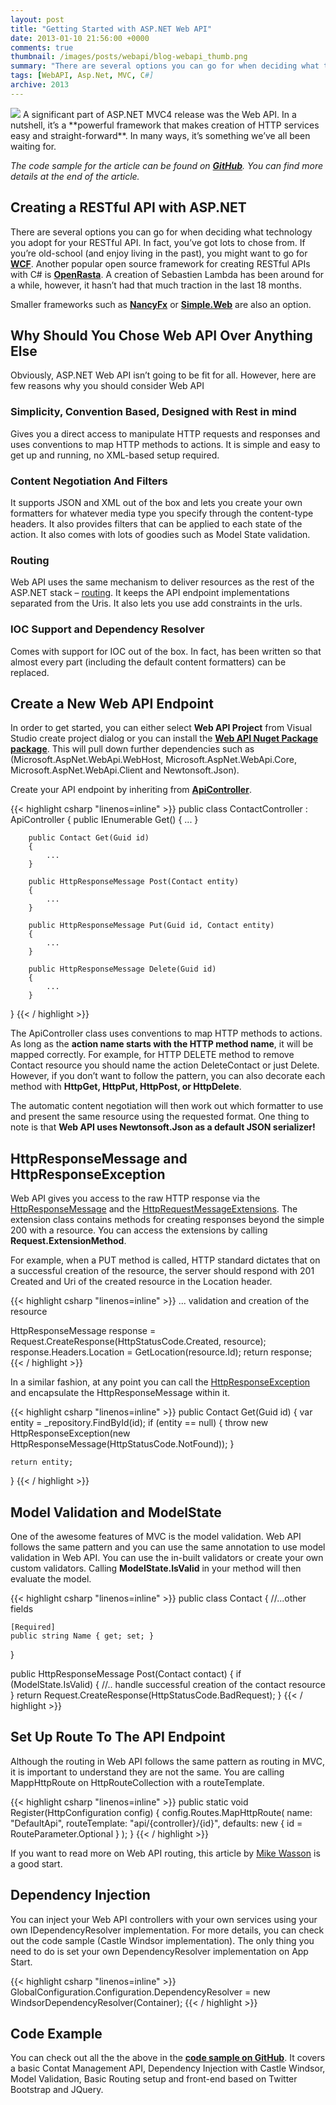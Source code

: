 ```yaml
---
layout: post
title: "Getting Started with ASP.NET Web API"
date: 2013-01-10 21:56:00 +0000
comments: true
thumbnail: /images/posts/webapi/blog-webapi_thumb.png
summary: "There are several options you can go for when deciding what technology you adopt for your RESTful API. In fact, you’ve got lots to chose from."
tags: [WebAPI, Asp.Net, MVC, C#]
archive: 2013
---
```


<img src="/images/posts/webapi/blog-webapi_thumb.png" class="post-image-right" />
A significant part of ASP.NET MVC4 release was the Web API. In a nutshell, it’s a **powerful framework that makes creation of HTTP services easy and straight-forward**. In many ways, it’s something we’ve all been waiting for.

*The code sample for the article can be found on [**GitHub**](https://github.com/mirajavora/WebAPISample). You can find more details at the end of the article.*

Creating a RESTful API with ASP.NET
-------------------

There are several options you can go for when deciding what technology you adopt for your RESTful API. In fact, you’ve got lots to chose from. If you’re old-school (and enjoy living in the past), you might want to go for [**WCF**](http://msdn.microsoft.com/en-us/library/ms731082.aspx). Another popular open source framework for creating RESTful APIs with C# is [**OpenRasta**](http://openrasta.org/). A creation of Sebastien Lambda has been around for a while, however, it hasn’t had that much traction in the last 18 months.

Smaller frameworks such as [**NancyFx**](http://nancyfx.org/) or [**Simple.Web**](https://github.com/markrendle/Simple.Web) are also an option.

Why Should You Chose Web API Over Anything Else
-------------------

Obviously, ASP.NET Web API isn’t going to be fit for all. However, here are few reasons why you should consider Web API

### Simplicity, Convention Based, Designed with Rest in mind

Gives you a direct access to manipulate HTTP requests and responses and uses conventions to map HTTP methods to actions. It is simple and easy to get up and running, no XML-based setup required.

### Content Negotiation And Filters

It supports JSON and XML out of the box and lets you create your own formatters for whatever media type you specify through the content-type headers. It also provides filters that can be applied to each state of the action. It also comes with lots of goodies such as Model State validation.

### Routing

Web API uses the same mechanism to deliver resources as the rest of the ASP.NET stack – [routing](http://msdn.microsoft.com/en-GB/library/cc668201.aspx). It keeps the API endpoint implementations separated from the Uris. It also lets you use add constraints in the urls.

### IOC Support and Dependency Resolver

Comes with support for IOC out of the box. In fact, has been written so that almost every part (including the default content formatters) can be replaced.

Create a New Web API Endpoint
-------------------

In order to get started, you can either select **Web API Project** from Visual Studio create project dialog or you can install the [**Web API Nuget Package package**](https://nuget.org/packages/Microsoft.AspNet.WebApi/). This will pull down further dependencies such as (Microsoft.AspNet.WebApi.WebHost, Microsoft.AspNet.WebApi.Core, Microsoft.AspNet.WebApi.Client and Newtonsoft.Json).

Create your API endpoint by inheriting from [**ApiController**](http://msdn.microsoft.com/en-us/library/system.web.http.apicontroller(v=vs.108).aspx).

{{< highlight csharp "linenos=inline" >}}
public class ContactController : ApiController
{
        public IEnumerable<Contact> Get()
        {
            ...
        }
 
        public Contact Get(Guid id)
        {
            ...
        }
 
        public HttpResponseMessage Post(Contact entity)
        {
            ...
        }
 
        public HttpResponseMessage Put(Guid id, Contact entity)
        {
            ...
        }
 
        public HttpResponseMessage Delete(Guid id)
        {
            ...
        }
}
{{< / highlight >}} 

The ApiController class uses conventions to map HTTP methods to actions. As long as the **action name starts with the HTTP method name**, it will be mapped correctly. For example, for HTTP DELETE method to remove Contact resource you should name the action DeleteContact or just Delete. However, if you don’t want to follow the pattern, you can also decorate each method with **HttpGet, HttpPut, HttpPost, or HttpDelete**.

The automatic content negotiation will then work out which formatter to use and present the same resource using the requested format. One thing to note is that **Web API uses Newtonsoft.Json as a default JSON serializer!**

HttpResponseMessage and HttpResponseException
-------------------

Web API gives you access to the raw HTTP response via the [HttpResponseMessage](http://msdn.microsoft.com/en-us/library/system.net.http.httpresponsemessage.aspx) and the [HttpRequestMessageExtensions](http://msdn.microsoft.com/en-us/library/system.net.http.httprequestmessageextensions.aspx). The extension class contains methods for creating responses beyond the simple 200 with a resource. You can access the extensions by calling **Request.ExtensionMethod**.

For example, when a PUT method is called, HTTP standard dictates that on a successful creation of the resource, the server should respond with 201 Created and Uri of the created resource in the Location header.

{{< highlight csharp "linenos=inline" >}}
... validation and creation of the resource
 
HttpResponseMessage response = Request.CreateResponse<Contact>(HttpStatusCode.Created, resource);
response.Headers.Location = GetLocation(resource.Id);
return response;
{{< / highlight >}} 

In a similar fashion, at any point you can call the [HttpResponseException](http://msdn.microsoft.com/en-us/library/system.web.http.httpresponseexception.aspx) and encapsulate the HttpResponseMessage within it.

{{< highlight csharp "linenos=inline" >}}
public Contact Get(Guid id)
{
    var entity = _repository.FindById(id);
    if (entity == null)
    {
        throw new HttpResponseException(new HttpResponseMessage(HttpStatusCode.NotFound));
    }
 
    return entity;
}
{{< / highlight >}} 

Model Validation and ModelState
-------------------

One of the awesome features of MVC is the model validation. Web API follows the same pattern and you can use the same annotation to use model validation in Web API. You can use the in-built validators or create your own custom validators. Calling **ModelState.IsValid** in your method will then evaluate the model.

{{< highlight csharp "linenos=inline" >}}
public class Contact
{
    //...other fields
 
    [Required]
    public string Name { get; set; }
 
}
 
public HttpResponseMessage Post(Contact contact)
{
    if (ModelState.IsValid)
    {
        //.. handle successful creation of the contact resource
    }
    return Request.CreateResponse(HttpStatusCode.BadRequest);
}
{{< / highlight >}} 

Set Up Route To The API Endpoint
-------------------

Although the routing in Web API follows the same pattern as routing in MVC, it is important to understand they are not the same. You are calling MappHttpRoute on HttpRouteCollection with a routeTemplate.

{{< highlight csharp "linenos=inline" >}}
public static void Register(HttpConfiguration config)
{
    config.Routes.MapHttpRoute(
        name: "DefaultApi",
        routeTemplate: "api/{controller}/{id}",
        defaults: new { id = RouteParameter.Optional }
    );
}
{{< / highlight >}} 

If you want to read more on Web API routing, this article by [Mike Wasson](http://www.asp.net/web-api/overview/web-api-routing-and-actions/routing-in-aspnet-web-api) is a good start.

Dependency Injection
-------------------

You can inject your Web API controllers with your own services using your own IDependencyResolver implementation. For more details, you can check out the code sample (Castle Windsor implementation). The only thing you need to do is set your own DependencyResolver implementation on App Start.

{{< highlight csharp "linenos=inline" >}}
GlobalConfiguration.Configuration.DependencyResolver =
                     new WindsorDependencyResolver(Container);
{{< / highlight >}} 
 

Code Example
-------------------

You can check out all the the above in the [**code sample on GitHub**](https://github.com/mirajavora/WebAPISample). It covers a basic Contat Management API, Dependency Injection with Castle Windsor, Model Validation, Basic Routing setup and front-end based on Twitter Bootstrap and JQuery.